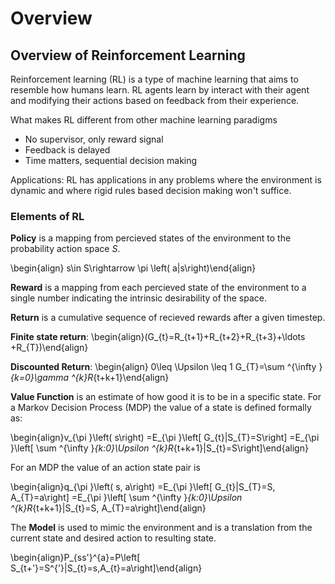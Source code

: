 # Overview


## Overview of Reinforcement Learning
Reinforcement learning (RL) is a type of machine learning that aims to resemble how humans learn. RL agents learn by interact with their agent and modifying their actions based on feedback from their experience.

What makes RL different from other machine learning paradigms
- No supervisor, only reward signal
- Feedback is delayed
- Time matters, sequential decision making

Applications: RL has applications in any problems where the environment is dynamic and where rigid rules based decision making won't suffice.

### Elements of RL

**Policy** is a mapping from percieved states of the environment to the probability action space $S$.

\begin{align} s\in S\rightarrow \pi \left( a|s\right)\end{align}

**Reward** is a mapping from each percieved state of the environment to a single number indicating the intrinsic desirability of the space.

**Return** is a cumulative sequence of recieved rewards after a given timestep.

**Finite state return**:
\begin{align}(G_{t}=R_{t+1}+R_{t+2}+R_{t+3}+\ldots +R_{T})\end{align}

**Discounted Return**: 
\begin{align}
0\leq \Upsilon \leq 1
G_{T}=\sum ^{\infty }_{k=0}\gamma ^{k}R_{t+k+1}\end{align}

**Value Function** is an estimate of how good it is to be in a specific state. For a Markov Decision Process (MDP) the value of a state is defined formally as:

\begin{align}v_{\pi }\left( s\right) =E_{\pi }\left[ G_{t}|S_{T}=S\right] =E_{\pi }\left[ \sum ^{\infty }_{k:0}\Upsilon ^{k}R_{t+k+1}|S_{t}=S\right]\end{align}

For an MDP the value of an action state pair is

\begin{align}q_{\pi }\left( s, a\right) =E_{\pi }\left[ G_{t}|S_{T}=S, A_{T}=a\right] =E_{\pi }\left[ \sum ^{\infty }_{k:0}\Upsilon ^{k}R_{t+k+1}|S_{t}=S, A_{T}=a\right]\end{align}

The **Model** is used to mimic the environment and is a translation from the current state and desired action to resulting state.

\begin{align}P_{ss'}^{a}=P\left[ S_{t+'}=S^{'}|S_{t}=s,A_{t}=a\right]\end{align}


